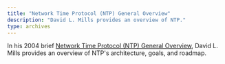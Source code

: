 ```yaml
---
title: "Network Time Protocol (NTP) General Overview"
description: "David L. Mills provides an overview of NTP."
type: archives
---
```


In his 2004 brief [Network Time Protocol (NTP) General Overview](/reflib/brief/overview/overview.pdf), David L. Mills provides an overview of NTP's architecture, goals, and roadmap.

<br>